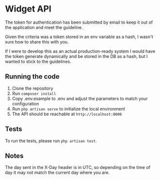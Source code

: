 # Widget API

The token for authentication has been submitted by email to keep it out of the
application and meet the guideline.

Given the criteria was a token stored in an env variable as a hash, I
wasn't sure how to share this with you.

If I were to develop this as an actual production-ready system I would
have the token generate dynamically and be stored in the DB as a hash,
but I wanted to stick to the guidelines.

## Running the code

1. Clone the repository
2. Run `composer install`
3. Copy .env.example to .env and adjust the parameters to match your
configuration
4. Run `php artisan serve` to initialize the local environment
5. The API should be reachable at `http://localhost:8000`

## Tests

To run the tests, please run `php artisan test`.

## Notes

The day sent in the X-Day header is in UTC, so depending on the time of day
it may not match the current day where you are.